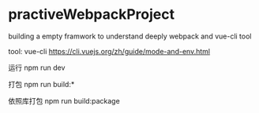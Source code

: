 # practiveWebpackProject
building a empty framwork to understand deeply webpack and vue-cli tool

tool: vue-cli https://cli.vuejs.org/zh/guide/mode-and-env.html

运行 npm run dev

打包 npm run build:* 

依照库打包 npm run build:package

